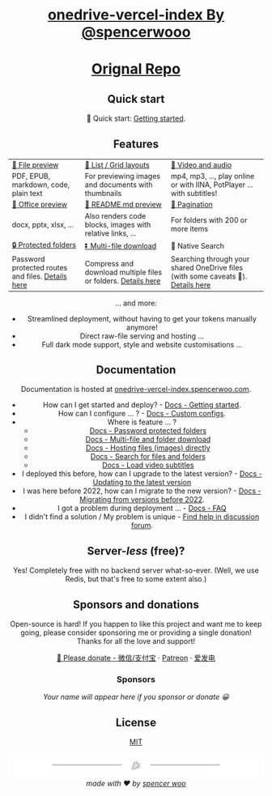 <div align="center">
  <h1><a href="https://drive.swo.moe">onedrive-vercel-index By @spencerwooo</a></h1>
  <h1><a href="https://github.com/spencerwooo/onedrive-vercel-index">Orignal Repo</a></h1>
 

## Quick start

🚀 Quick start: [Getting started](https://ovi.swo.moe/docs/getting-started).

## Features

<table>
  <tbody>
    <tr>
      <td>
        <a
          href="https://drive.swo.moe/Lecture%20and%20Coursework%20CS%20(BIT)/2019%20-%20%E5%A4%A7%E4%B8%89%E4%B8%8B%20-%20%E7%BC%96%E8%AF%91%E5%8E%9F%E7%90%86%E4%B8%8E%E8%AE%BE%E8%AE%A1/n1570.pdf"
          >👀 File preview</a
        >
      </td>
      <td>
        <a
          href="https://drive.swo.moe/%F0%9F%8D%87%20Wallpaper"
          >💠  List / Grid layouts</a
        >
      </td>
      <td>
        <a
          href="https://drive.swo.moe/%F0%9F%8D%A1%20Genshin%20PV/New%20version%20PV/TGA2021%E3%80%8A%E5%8E%9F%E7%A5%9E%E3%80%8B%E5%8F%82%E9%80%89%E8%A7%86%E9%A2%91.mp4"
          >🎥 Video and audio</a
        >
      </td>
    </tr>
    <tr>
      <td>PDF, EPUB, markdown, code, plain text</td>
      <td>For previewing images and documents with thumbnails</td>
      <td>mp4, mp3, ..., play online or with IINA, PotPlayer ... with subtitles!</td>
    </tr>
    <tr>
      <td>
        <a
          href="https://drive.swo.moe/Lecture%20and%20Coursework%20CS%20(BIT)/2017%20-%20%E5%A4%A7%E4%BA%8C%E4%B8%8A%20-%20%E6%95%B0%E6%8D%AE%E7%BB%93%E6%9E%84/1%20%E7%BB%AA%E8%AE%BA.pptx"
          >📄 Office preview</a
        >
      </td>
      <td><a href="https://drive.swo.moe/%F0%9F%A5%9F%20Some%20test%20files/Articles">📝 README.md preview</a></td>
      <td><a href="https://drive.swo.moe/%F0%9F%A5%9F%20Some%20test%20files/Imagenette">📑 Pagination</a></td>
    </tr>
    <tr>
      <td>docx, pptx, xlsx, ...</td>
      <td>Also renders code blocks, images with relative links, ...</td>
      <td>For folders with 200 or more items</td>
    </tr>
    <tr>
      <td><a href="https://drive.swo.moe/%F0%9F%8C%9E%20Private%20folder">🔒 Protected folders</a></td>
      <td><a href="https://drive.swo.moe/%F0%9F%8D%8A%20Weibo%20emotes/Source2">⏬ Multi-file download</a></td>
      <td>🔎 Native Search</td>
    </tr>
    <tr>
      <td>Password protected routes and files. <a href="https://ovi.swo.moe/docs/features/protected-folders">Details here</a></td>
      <td>
        Compress and download multiple files or folders.
        <a href="https://ovi.swo.moe/docs/features/multi-file-folder-download">Details here</a>
      </td>
      <td>
        Searching through your shared OneDrive files (with some caveats 🥺).
        <a href="https://ovi.swo.moe/docs/features/search-for-files-and-folders">Details here</a>
      </td>
    </tr>
  </tbody>
</table>

... and more:

- Streamlined deployment, without having to get your tokens manually anymore!
- Direct raw-file serving and hosting ...
- Full dark mode support, style and website customisations ...

## Documentation

Documentation is hosted at [onedrive-vercel-index.spencerwoo.com](https://ovi.swo.moe/).

- How can I get started and deploy? - [Docs - Getting started](https://ovi.swo.moe/docs/getting-started).
- How can I configure ... ? - [Docs - Custom configs](https://ovi.swo.moe/docs/custom-configs).
- Where is feature ... ?
  - [Docs - Password protected folders](https://ovi.swo.moe/docs/features/protected-folders)
  - [Docs - Multi-file and folder download](https://ovi.swo.moe/docs/features/multi-file-folder-download)
  - [Docs - Hosting files (images) directly](https://ovi.swo.moe/docs/features/hosting-images-directly)
  - [Docs - Search for files and folders](https://ovi.swo.moe/docs/features/search-for-files-and-folders)
  - [Docs - Load video subtitles](https://ovi.swo.moe/docs/features/load-video-subtitles)
- I deployed this before, how can I upgrade to the latest version? - [Docs - Updating to the latest version](https://ovi.swo.moe/docs/migration/updating-to-latest-version)
- I was here before 2022, how can I migrate to the new version? - [Docs - Migrating from versions before 2022](https://ovi.swo.moe/docs/migration/if-you-deployed-before-2022).
- I got a problem during deployment ... - [Docs - FAQ](https://ovi.swo.moe/docs/faqs/error-on-deployment)
- I didn't find a solution / My problem is unique - [Find help in discussion forum](https://github.com/spencerwooo/onedrive-vercel-index/discussions).

## Server-*less* (free)?

Yes! Completely free with no backend server what-so-ever. (Well, we use Redis, but that's free to some extent also.)

## Sponsors and donations

Open-source is hard! If you happen to like this project and want me to keep going, please consider sponsoring me or providing a single donation! Thanks for all the love and support!

[🧸 Please donate - 微信/支付宝](https://ovi.swo.moe/sponsor) · [Patreon](https://www.patreon.com/spencerwoo) · [爱发电](https://afdian.net/@spencerwoo)

### Sponsors

*Your name will appear here if you sponsor or donate 😀*

## License

[MIT](LICENSE)

<div align="center">
  <img src="./public/footer.png" />
  <em>made with ❤️ by <a href="https://spencerwoo.com">spencer woo</a></em>
</div>
